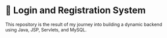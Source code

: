 # 🚀 Login and Registration System
This repository is the result of my journey into building a dynamic backend using Java, JSP, Servlets, and MySQL.
